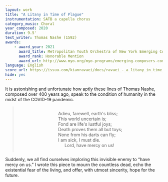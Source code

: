 ```yaml
---
layout: work
title: "A Litany in Time of Plague"
instrumentation: SATB a capella chorus
category_music: Choral
year_composed: 2020
duration: 9.5'
text_writer: Thomas Nashe (1592)
awards:
    - award_year: 2021
      award_title: Metropolitan Youth Orchestra of New York Emerging Composers Competition (Choral, Divison II)
      award_rank: Honorable Mention
      award_url: http://www.myo.org/myo-programs/emerging-composers-competition/
language: English
score_url: https://issuu.com/kianravaei/docs/ravaei_-_a_litany_in_time_of_plague
hide: yes
---
```


It is astonishing and unfortunate how aptly these lines of Thomas Nashe, composed over 400 years ago, speak to the condition of humanity in the midst of the COVID-19 pandemic.

<blockquote>
<div style="text-align: center;">
<p style="display: inline-block; text-align: left;">Adieu, farewell, earth's bliss;<br>
This world uncertain is;<br>
Fond are life's lustful joys;<br>
Death proves them all but toys;<br>
None from his darts can fly;<br>
I am sick, I must die.<br>
<span style="margin-left:10%;">Lord, have mercy on us!</span></p>
    </div>
</blockquote>

Suddenly, we all find ourselves imploring this invisible enemy to “have mercy on us.” I wrote this piece to mourn the countless dead, echo the existential fear of the living, and offer, with utmost sincerity, hope for the future.